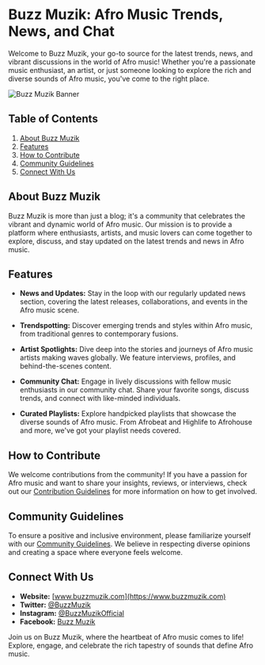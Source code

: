 # Buzz Muzik: Afro Music Trends, News, and Chat

Welcome to Buzz Muzik, your go-to source for the latest trends, news, and vibrant discussions in the world of Afro music! Whether you're a passionate music enthusiast, an artist, or just someone looking to explore the rich and diverse sounds of Afro music, you've come to the right place.

![Buzz Muzik Banner](![image](https://github.com/Joshpee22/Musik-Buzz/assets/123378862/0240d814-ff0b-4f70-81ba-7ff3680250a0)
)

## Table of Contents

1. [About Buzz Muzik](#about-buzz-muzik)
2. [Features](#features)
3. [How to Contribute](#how-to-contribute)
4. [Community Guidelines](#community-guidelines)
5. [Connect With Us](#connect-with-us)

## About Buzz Muzik

Buzz Muzik is more than just a blog; it's a community that celebrates the vibrant and dynamic world of Afro music. Our mission is to provide a platform where enthusiasts, artists, and music lovers can come together to explore, discuss, and stay updated on the latest trends and news in Afro music.

## Features

- **News and Updates:** Stay in the loop with our regularly updated news section, covering the latest releases, collaborations, and events in the Afro music scene.

- **Trendspotting:** Discover emerging trends and styles within Afro music, from traditional genres to contemporary fusions.

- **Artist Spotlights:** Dive deep into the stories and journeys of Afro music artists making waves globally. We feature interviews, profiles, and behind-the-scenes content.

- **Community Chat:** Engage in lively discussions with fellow music enthusiasts in our community chat. Share your favorite songs, discuss trends, and connect with like-minded individuals.

- **Curated Playlists:** Explore handpicked playlists that showcase the diverse sounds of Afro music. From Afrobeat and Highlife to Afrohouse and more, we've got your playlist needs covered.

## How to Contribute

We welcome contributions from the community! If you have a passion for Afro music and want to share your insights, reviews, or interviews, check out our [Contribution Guidelines](CONTRIBUTING.md) for more information on how to get involved.

## Community Guidelines

To ensure a positive and inclusive environment, please familiarize yourself with our [Community Guidelines](COMMUNITY_GUIDELINES.md). We believe in respecting diverse opinions and creating a space where everyone feels welcome.

## Connect With Us

- **Website:** [www.buzzmuzik.com](https://www.buzzmuzik.com)
- **Twitter:** [@BuzzMuzik](https://twitter.com/BuzzMuzik)
- **Instagram:** [@BuzzMuzikOfficial](https://www.instagram.com/BuzzMuzikOfficial)
- **Facebook:** [Buzz Muzik](https://www.facebook.com/BuzzMuzik)

Join us on Buzz Muzik, where the heartbeat of Afro music comes to life! Explore, engage, and celebrate the rich tapestry of sounds that define Afro music.
